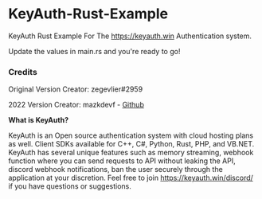 # KeyAuth-Rust-Example
KeyAuth Rust Example For The https://keyauth.win Authentication system.

Update the values in main.rs and you're ready to go!

### **Credits**
Original Version Creator: zegevlier#2959

2022 Version Creator: mazkdevf - [Github](https://github.com/mazk5145)


**What is KeyAuth?**

KeyAuth is an Open source authentication system with cloud hosting plans as well. Client SDKs available for C++, C#, Python, Rust, PHP, and VB.NET. KeyAuth has several unique features such as memory streaming, webhook function where you can send requests to API without leaking the API, discord webhook notifications, ban the user securely through the application at your discretion. Feel free to join https://keyauth.win/discord/ if you have questions or suggestions.
